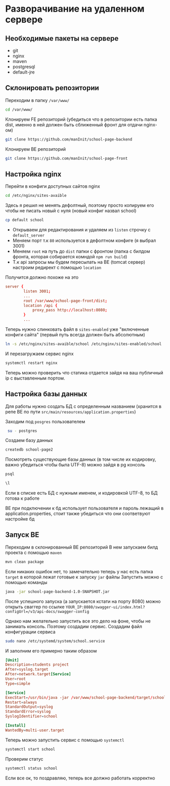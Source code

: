 # Разворачивание на удаленном сервере

## Необходимые пакеты на сервере
- git
- nginx
- maven
- postgresql
- default-jre

## Склонировать репозитории
Переходим в папку `/var/www/`
```bash
cd /var/www/
```

Клонируем FE репозиторий (убедиться что в репозитории есть папка dist, именно в ней должен быть сближенный фронт для отдачи nginx-ом)
```bash
git clone https://github.com/manInit/school-page-backend
```
Клонируем BE репозиторий
```bash
git clone https://github.com/manInit/school-page-front
```
## Настройка nginx
 Перейти в конфиги доступных сайтов nginx
 ```bash
 cd /etc/nginx/sites-avaible
 ```
 Здесь я решил не менять дефолтный, поэтому просто копируем его чтобы не писать новый с нуля (новый конфиг назвал school)
 ```bash
 cp default school
 ```
 - Открываем для редактирования и удаляем из `listen` строчку с `default_server`
 - Меняем порт т.к `80` используется в дефолтном конфиге (я выбрал 3001)
 - Меняем `root` на путь до `dist` папки с фронтом (папка с билдом фронта, которая собирается комндой `npm run build`)
 - Т.к api запросы мы будем пересылать на BE (tomcat сервер) настроим редирект с помощью `location`

 Получится должно похоже на это
```conf
server {
        listen 3001;
        ...
        root /var/www/school-page-front/dist;
        location /api {
            proxy_pass http://localhost:8080;
        }
        ...
```
Теперь нужно слинковать файл в `sites-enabled` уже "включенные конфиги сайта"  (первый путь всегда должен быть абсолютным)
```bash
ln -s /etc/nginx/sites-avaible/school /etc/nginx/sites-enabled/school
```
И перезагружаем сервис nginx
```bash
systemctl restart nginx
```

 Теперь можно проверить что статика отдается зайдя на ваш публичный ip с выставленным портом.
 
 ## Настройка базы данных
 Для работы нужно создать БД с определенным названием (хранится в репе BE по пути `src/main/resources/application.properties`)
 
 Заходим под `posgres` пользователем
 ```bash
  su - postgres
 ```
 Создаем базу данных
 ```bash
 createdb school-page2
 ```
 Посмотреть существующие базы данных (в том числе их кодировку, важно убедиться чтобы была  UTF-8) можно зайдя в pg консоль
 ```bash
 psql
 ```
  ```bash
\l
 ```
 Если в списке есть БД с нужным именем, и кодировкой UTF-8, то БД готова к работе
 
BE при подключении к бд использует пользователя и пароль лежащий в application.properties, стоит также убедиться что они соответвуют настройке бд

 ## Запуск BE 
 Переходим в склонированный BE репозиторий
 В нем запускаем билд проекта с помощью `maven`
 ```bash
 mvn clean package
 ```
Если никаких ошибок нет, то замечательно теперь у нас есть папка `target` в которой лежат готовые к запуску `jar` файлы
Запустить можно с помощью команды 
```bash
java -jar school-page-backend-1.0-SNAPSHOT.jar
```
После успешного запуска (а запускается кстати на порту 8080) можно открыть сваггер по ссылке 
```YOUR_IP:8080/swagger-ui/index.html?configUrl=/v3/api-docs/swagger-config```

Однако нам желательно запустить все это дело на фоне, чтобы не занимать консоль. Поэтому создадим сервис. 
Создадим файл конфигурации сервиса
```bash
sudo nano /etc/systemd/system/school.service
```
И заполним его примерно таким образом
```conf
[Unit]
Description=students project
After=syslog.target
After=network.target[Service]
User=root
Type=simple

[Service]
ExecStart=/usr/bin/java -jar /var/www/school-page-backend/target/school-page-backend-1.0-SNAPSHOT.jar
Restart=always
StandardOutput=syslog
StandardError=syslog
SyslogIdentifier=school

[Install]
WantedBy=multi-user.target
```

Теперь можно запустить сервис с помощью `systemctl`
```bash
systemctl start school
```
Проверим статус 
```bash
systemctl status school
```
Если все ок, то поздравляю, теперь все должно работать корректно
